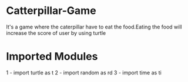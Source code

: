# Catterpillar-Game

<p>It's a game where the caterpillar have to eat the food.Eating the food will increase the score of user by using turtle</p>


<h1>Imported Modules</h1>
1 - import turtle as t
2 - import random as rd
3 - import time as ti


